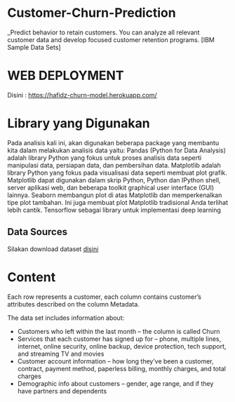 # Customer-Churn-Prediction
_Predict behavior to retain customers. You can analyze all relevant customer data and develop focused customer retention programs. [IBM Sample Data Sets]
# WEB DEPLOYMENT
Disini : https://hafidz-churn-model.herokuapp.com/
# Library yang Digunakan
Pada analisis kali ini, akan digunakan beberapa package yang membantu kita dalam melakukan analisis data yaitu:
Pandas (Python for Data Analysis) adalah library Python yang fokus untuk proses analisis data seperti manipulasi data, persiapan data, dan pembersihan data.
Matplotlib adalah library Python yang fokus pada visualisasi data seperti membuat plot grafik. Matplotlib dapat digunakan dalam skrip Python, Python dan IPython shell, server aplikasi web, dan beberapa toolkit graphical user interface (GUI) lainnya.
Seaborn membangun plot di atas Matplotlib dan memperkenalkan tipe plot tambahan. Ini juga membuat plot Matplotlib tradisional Anda terlihat lebih cantik.
Tensorflow sebagai library untuk implementasi deep learning
## Data Sources
Silakan download dataset [disini](https://www.kaggle.com/blastchar/telco-customer-churn)

# Content
Each row represents a customer, each column contains customer’s attributes described on the column Metadata.

The data set includes information about:

* Customers who left within the last month – the column is called Churn
* Services that each customer has signed up for – phone, multiple lines, internet, online security, online backup, device protection, tech support, and streaming TV and movies
* Customer account information – how long they’ve been a customer, contract, payment method, paperless billing, monthly charges, and total charges
* Demographic info about customers – gender, age range, and if they have partners and dependents
